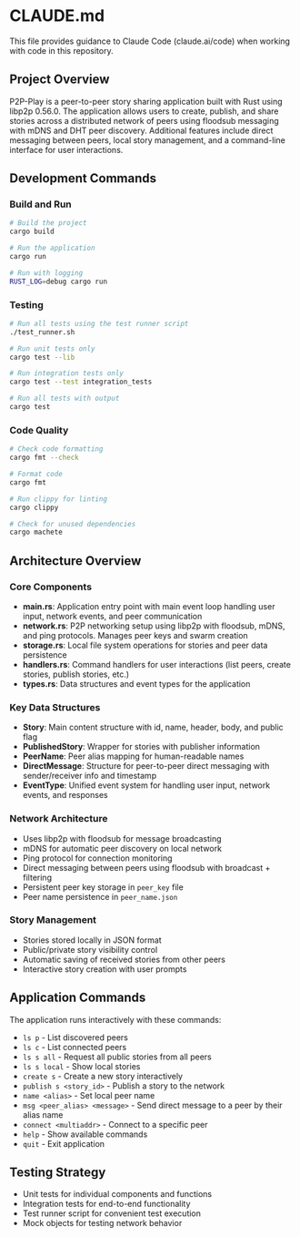# CLAUDE.md

This file provides guidance to Claude Code (claude.ai/code) when working with code in this repository.

## Project Overview
P2P-Play is a peer-to-peer story sharing application built with Rust using libp2p 0.56.0. The application allows users to create, publish, and share stories across a distributed network of peers using floodsub messaging with mDNS and DHT peer discovery.  Additional features include direct messaging between peers, local story management, and a command-line interface for user interactions.

## Development Commands

### Build and Run
```bash
# Build the project
cargo build

# Run the application
cargo run

# Run with logging
RUST_LOG=debug cargo run
```

### Testing
```bash
# Run all tests using the test runner script
./test_runner.sh

# Run unit tests only
cargo test --lib

# Run integration tests only
cargo test --test integration_tests

# Run all tests with output
cargo test
```

### Code Quality
```bash
# Check code formatting
cargo fmt --check

# Format code
cargo fmt

# Run clippy for linting
cargo clippy

# Check for unused dependencies
cargo machete
```

## Architecture Overview

### Core Components
- **main.rs**: Application entry point with main event loop handling user input, network events, and peer communication
- **network.rs**: P2P networking setup using libp2p with floodsub, mDNS, and ping protocols. Manages peer keys and swarm creation
- **storage.rs**: Local file system operations for stories and peer data persistence
- **handlers.rs**: Command handlers for user interactions (list peers, create stories, publish stories, etc.)
- **types.rs**: Data structures and event types for the application

### Key Data Structures
- **Story**: Main content structure with id, name, header, body, and public flag
- **PublishedStory**: Wrapper for stories with publisher information
- **PeerName**: Peer alias mapping for human-readable names
- **DirectMessage**: Structure for peer-to-peer direct messaging with sender/receiver info and timestamp
- **EventType**: Unified event system for handling user input, network events, and responses

### Network Architecture
- Uses libp2p with floodsub for message broadcasting
- mDNS for automatic peer discovery on local network
- Ping protocol for connection monitoring
- Direct messaging between peers using floodsub with broadcast + filtering
- Persistent peer key storage in `peer_key` file
- Peer name persistence in `peer_name.json`

### Story Management
- Stories stored locally in JSON format
- Public/private story visibility control
- Automatic saving of received stories from other peers
- Interactive story creation with user prompts

## Application Commands
The application runs interactively with these commands:
- `ls p` - List discovered peers
- `ls c` - List connected peers
- `ls s all` - Request all public stories from all peers
- `ls s local` - Show local stories
- `create s` - Create a new story interactively
- `publish s <story_id>` - Publish a story to the network
- `name <alias>` - Set local peer name
- `msg <peer_alias> <message>` - Send direct message to a peer by their alias name
- `connect <multiaddr>` - Connect to a specific peer
- `help` - Show available commands
- `quit` - Exit application

## Testing Strategy
- Unit tests for individual components and functions
- Integration tests for end-to-end functionality
- Test runner script for convenient test execution
- Mock objects for testing network behavior
